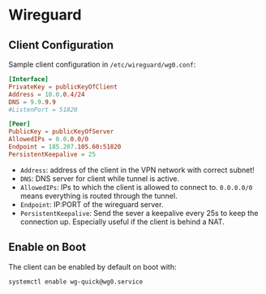 # Wireguard

## Client Configuration

Sample client configuration in `/etc/wireguard/wg0.conf`:

```conf
[Interface]
PrivateKey = publicKeyOfClient
Address = 10.0.0.4/24
DNS = 9.9.9.9
#ListenPort = 51820

[Peer]
PublicKey = publicKeyOfServer
AllowedIPs = 0.0.0.0/0
Endpoint = 185.207.105.60:51820
PersistentKeepalive = 25
```

- `Address`: address of the client in the VPN network with correct subnet!
- `DNS`: DNS server for client while tunnel is active.
- `AllowedIPs`: IPs to which the client is allowed to connect to. `0.0.0.0/0`
  means everything is routed through the tunnel.
- `Endpoint`: IP:PORT of the wireguard server.
- `PersistentKeepalive`: Send the sever a keepalive every 25s to keep the
  connection up. Especially useful if the client is behind a NAT.


## Enable on Boot

The client can be enabled by default on boot with:
```sh
systemctl enable wg-quick@wg0.service
```




